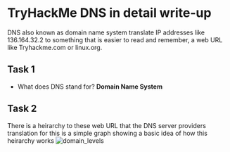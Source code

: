 # TryHackMe DNS in detail write-up
DNS also known as domain name system translate IP addresses like 136.164.32.2 to something that is easier to read and remember, a web URL like Tryhackme.com or linux.org.

## Task 1 
* What does DNS stand for? **Domain Name System**

## Task 2
There is a heirarchy to these web URL that the DNS server providers translation for this is a simple graph  showing a basic idea of how this heirarchy works
![domain_levels](https://user-images.githubusercontent.com/64501695/160914980-7500582b-d318-4eec-872f-5e8a95be807d.png)
